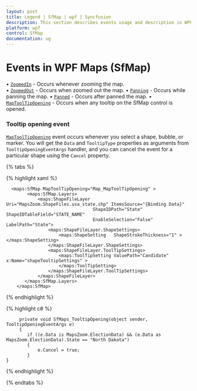 ```yaml
---
layout: post
title: Legend | SfMap | wpf | Syncfusion
description: This section describes events usage and description in WPF SfMaps control with API reference redirect link and example code. 
platform: wpf
control: SfMap
documentation: ug
---
```


# Events in WPF Maps (SfMap)

• [`ZoomedIn`](https://help.syncfusion.com/cr/wpf/Syncfusion.SfMaps.WPF~Syncfusion.UI.Xaml.Maps.SfMap~ZoomedIn_EV.html) - Occurs whenever zooming the map.  
• [`ZoomedOut`](https://help.syncfusion.com/cr/wpf/Syncfusion.SfMaps.WPF~Syncfusion.UI.Xaml.Maps.SfMap~ZoomedOut_EV.html) - Occurs when zoomed out the map.
• [`Panning`](https://help.syncfusion.com/cr/wpf/Syncfusion.SfMaps.WPF~Syncfusion.UI.Xaml.Maps.SfMap~Panning_EV.html) - Occurs while panning the map.
• [`Panned`](https://help.syncfusion.com/cr/wpf/Syncfusion.SfMaps.WPF~Syncfusion.UI.Xaml.Maps.SfMap~Panned_EV.html) - Occurs after panned the map.
• [`MapToolTipOpening`](https://help.syncfusion.com/cr/wpf/Syncfusion.SfMaps.WPF~Syncfusion.UI.Xaml.Maps.SfMap~MapToolTipOpening_EV.html) - Occurs when any tooltip on the SfMap control is opened.

### Tooltip opening event

[`MapToolTipOpening`](https://help.syncfusion.com/cr/wpf/Syncfusion.SfMaps.WPF~Syncfusion.UI.Xaml.Maps.SfMap~MapToolTipOpening_EV.html) event occurs whenever you select a shape, bubble, or marker. You will get the `Data` and `TooltipType` properties as arguments from `TooltipOpeningEventArgs` handler, and you can cancel the event for a particular shape using the `Cancel` property.

{% tabs %}

{% highlight xaml %}

      <maps:SfMap MapToolTipOpening="Map_MapToolTipOpening" >
            <maps:SfMap.Layers>               
                <maps:ShapeFileLayer Uri="MapsZoom.ShapeFiles.usa_state.shp" ItemsSource="{Binding Data}" 
                                     ShapeIDPath="State" ShapeIDTableField="STATE_NAME" 
                                     EnableSelection="False" LabelPath="State">
                    <maps:ShapeFileLayer.ShapeSettings>
                        <maps:ShapeSetting   ShapeStrokeThickness="1" ></maps:ShapeSetting>
                    </maps:ShapeFileLayer.ShapeSettings>
                    <maps:ShapeFileLayer.ToolTipSettings>
                        <maps:ToolTipSetting ValuePath="Candidate" x:Name="shapeTooltipSettings" >
                        </maps:ToolTipSetting>
                    </maps:ShapeFileLayer.ToolTipSettings>
                </maps:ShapeFileLayer>
	       </maps:SfMap.Layers>
        </maps:SfMap>

{% endhighlight %}

{% highlight c# %}

         private void SfMaps_TooltipOpening(object sender, TooltipOpeningEventArgs e)
         {
            if ((e.Data is MapsZoom.ElectionData) && (e.Data as MapsZoom.ElectionData).State == "North Dakota")
            {
                e.Cancel = true;
            }
	}

{% endhighlight %}

{% endtabs %}